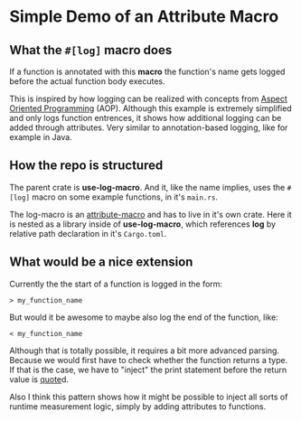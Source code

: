 # Simple Demo of an Attribute Macro

## What the `#[log]` macro does

If a function is annotated with this **macro** the function's name gets logged before the actual function body executes.

This is inspired by how logging can be realized with concepts from [Aspect Oriented Programming](https://en.wikipedia.org/wiki/Aspect-oriented_programming) (AOP).
Although this example is extremely simplified and only logs function entrences, it shows how additional logging can be added through attributes.
Very similar to annotation-based logging, like for example in Java.

## How the repo is structured

The parent crate is **use-log-macro**. And it, like the name implies, uses the `#[log]` macro on some example functions, in it's `main.rs`.

The log-macro is an [attribute-macro](https://doc.rust-lang.org/reference/procedural-macros.html#attribute-macros) and has to live in it's own crate.
Here it is nested as a library inside of **use-log-macro**, which references **log** by relative path declaration in it's `Cargo.toml`.

## What would be a nice extension

Currently the the start of a function is logged in the form:

```
> my_function_name
```

But would it be awesome to maybe also log the end of the function, like:

```
< my_function_name
```

Although that is totally possible, it requires a bit more advanced parsing.
Because we would first have to check whether the function returns a type.
If that is the case, we have to "inject" the print statement before the return value is [quote](https://docs.rs/quote/)d.

Also I think this pattern shows how it might be possible to inject all sorts of runtime measurement logic, simply by adding attributes to functions.
